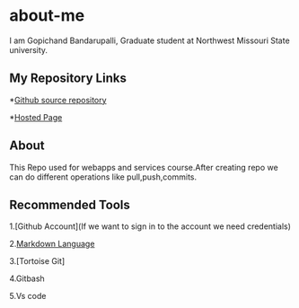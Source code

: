 # about-me

I am Gopichand Bandarupalli, Graduate student at Northwest Missouri State university.

## My Repository Links

*[Github source repository](https://github.com/chanduhvg/about-me)

*[Hosted Page](https://chanduhvg.github.io/about-me/)

## About
This Repo used for webapps and services course.After creating repo we can do different operations like pull,push,commits.

## Recommended Tools

1.[Github Account](If we want to sign in to the account we need credentials)

2.[Markdown Language]()

3.[Tortoise Git]

4.Gitbash

5.Vs code





